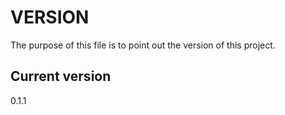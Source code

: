 # VERSION

The purpose of this file is to point out the version of this project.

## Current version

0.1.1
